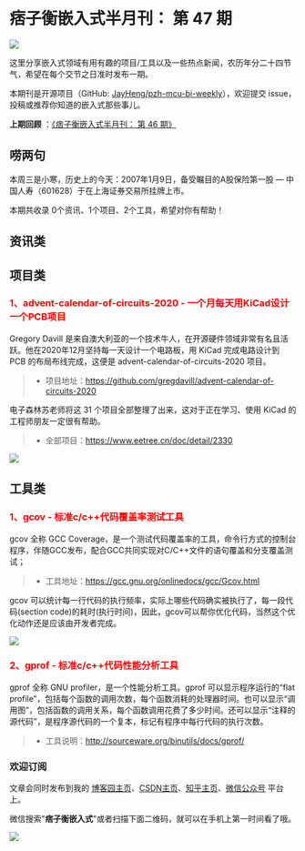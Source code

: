 # 痞子衡嵌入式半月刊： 第 47 期

![](http://henjay724.com/image/cnblogs/pzh_mcu_bi_weekly.PNG)

这里分享嵌入式领域有用有趣的项目/工具以及一些热点新闻，农历年分二十四节气，希望在每个交节之日准时发布一期。

本期刊是开源项目（GitHub: [JayHeng/pzh-mcu-bi-weekly](https://github.com/JayHeng/pzh-mcu-bi-weekly)），欢迎提交 issue，投稿或推荐你知道的嵌入式那些事儿。

**上期回顾** ：[《痞子衡嵌入式半月刊： 第 46 期》](https://www.cnblogs.com/henjay724/p/15706368.html)

## 唠两句

本周三是小寒，历史上的今天：2007年1月9日，备受瞩目的A股保险第一股 — 中国人寿（601628）于在上海证券交易所挂牌上市。

本期共收录 0个资讯、1个项目、2个工具，希望对你有帮助！

## 资讯类

## 项目类

### <font color="red">1、advent-calendar-of-circuits-2020 - 一个月每天用KiCad设计一个PCB项目</font>

Gregory Davill 是来自澳大利亚的一个技术牛人，在开源硬件领域非常有名且活跃。他在2020年12月坚持每一天设计一个电路板，用 KiCad 完成电路设计到 PCB 的布局布线完成，这便是 advent-calendar-of-circuits-2020 项目。

> * 项目地址：https://github.com/gregdavill/advent-calendar-of-circuits-2020

电子森林苏老师将这 31 个项目全部整理了出来，这对于正在学习、使用 KiCad 的工程师朋友一定很有帮助。

> * 全部项目：https://www.eetree.cn/doc/detail/2330

![](http://henjay724.com/image/biweekly20220109/advent-calendar-of-circuits-2020.PNG)

## 工具类

### <font color="red">1、gcov - 标准c/c++代码覆盖率测试工具</font>

gcov 全称 GCC Coverage，是一个测试代码覆盖率的工具，命令行方式的控制台程序，伴随GCC发布，配合GCC共同实现对C/C++文件的语句覆盖和分支覆盖测试；

> * 工具地址：https://gcc.gnu.org/onlinedocs/gcc/Gcov.html

gcov 可以统计每一行代码的执行频率，实际上哪些代码确实被执行了，每一段代码(section code)的耗时(执行时间)，因此，gcov可以帮你优化代码，当然这个优化动作还是应该由开发者完成。

![](http://henjay724.com/image/biweekly20220109/gcov.PNG)

### <font color="red">2、gprof - 标准c/c++代码性能分析工具</font>

gprof 全称 GNU profiler，是一个性能分析工具。gprof 可以显示程序运行的“flat profile”，包括每个函数的调用次数，每个函数消耗的处理器时间。也可以显示“调用图”，包括函数的调用关系，每个函数调用花费了多少时间。还可以显示“注释的源代码”，是程序源代码的一个复本，标记有程序中每行代码的执行次数。

> * 工具说明：http://sourceware.org/binutils/docs/gprof/

### 欢迎订阅

文章会同时发布到我的 [博客园主页](https://www.cnblogs.com/henjay724/)、[CSDN主页](https://blog.csdn.net/henjay724)、[知乎主页](https://www.zhihu.com/people/henjay724)、[微信公众号](http://weixin.sogou.com/weixin?type=1&query=痞子衡嵌入式) 平台上。

微信搜索"__痞子衡嵌入式__"或者扫描下面二维码，就可以在手机上第一时间看了哦。

![](http://henjay724.com/image/github/pzhMcu_qrcode_258x258.jpg)

